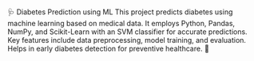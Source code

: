 🩺 Diabetes Prediction using ML
This project predicts diabetes using machine learning based on medical data. It employs Python, Pandas, NumPy, and Scikit-Learn with an SVM classifier for accurate predictions. Key features include data preprocessing, model training, and evaluation. Helps in early diabetes detection for preventive healthcare. 🚀

